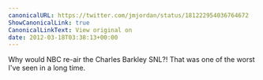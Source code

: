 ```yaml
---
canonicalURL: https://twitter.com/jmjordan/status/181222954036764672
ShowCanonicalLink: true
CanonicalLinkText: View original on
date: 2012-03-18T03:38:13+00:00
---
```

Why would NBC re-air the Charles Barkley SNL?! That was one of the worst I've seen in a long time.